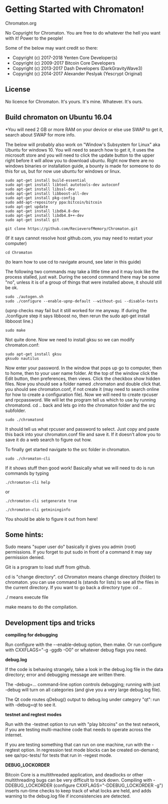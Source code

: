 Getting Started with Chromaton!
=====================================

Chromaton.org

No Copyright for Chromaton.  You are free to do whatever the hell you want with it!  Power to the people!

Some of the below may want credit so there:
* Copyright (c) 2017-2018 Yenten Core Developer(s)
* Copyright (c) 2009-2017 Bitcoin Core Developers
* Copyright (c) 2013-2017 Dash Developers (DarkGravityWave3)
* Copyright (c) 2014-2017 Alexander Peslyak (Yescrypt Original)

License
-------

No licence for Chromaton.  It's yours.  It's mine.  Whatever.  It's ours.

Build chromaton on Ubuntu 16.04
-------------------

*You will need 2 GB or more RAM on your device or else use SWAP to get it, search about SWAP for more info.

The below will probably also work on "Window's Subsystem for Linux" aka Ubuntu for windows 10.  You will need to search how to
get it, it uses the microsoft store and you will need to click the update button to the upper right before it will allow you to
download ubuntu.  Right now there are no windows binaries or installation guide, a bounty is made for someone to do this for us,
but for now use ubuntu for windows or linux.

    sudo apt-get install build-essential
    sudo apt-get install libtool autotools-dev autoconf
    sudo apt-get install libssl-dev
    sudo apt-get install libboost-all-dev
    sudo apt-get install pkg-config
    sudo add-apt-repository ppa:bitcoin/bitcoin
    sudo apt-get update
    sudo apt-get install libdb4.8-dev
    sudo apt-get install libdb4.8++-dev
    sudo apt-get install git
    
    git clone https://github.com/RecieverofMemory/Chromaton.git
    
  (If it says cannot resolve host github.com, you may need to restart your computer)
  
    cd Chromaton
    
  (to learn how to use cd to navigate around, see later in this guide)
  
  The following two commands may take a little time and it may look like the process stalled, just wait.  During the second command there may be some "no", unless it is of a group of things that were installed above, it should still be ok.
  
    sudo ./autogen.sh
    sudo ./configure --enable-upnp-default --without-gui --disable-tests
    
  (upnp checks may fail but it still worked for me anyway.  If during the ./configure step it says libboost no, then rerun the sudo apt-get install libboost line.)
    
    sudo make
    
  Not quite done.  Now we need to install gksu so we can modify chromaton.conf:
  
    sudo apt-get install gksu
    gksudo nautilus
    
  Now enter your password.  In the window that pops up go to computer, then to home, then to your user name folder.  At the top of the window click the Edit button, then preferences, then views.  Click the checkbox show hidden files.  Now you should see a folder named .chromaton and double click that.  you should see chromaton.conf, if not create it (may need to search online for how to create a configuration file).  Now we will need to create rpcuser and rpcpassword.  We will let the program tell us which to use by running chromatond.  cd .. back and lets go into the chromaton folder and the src subfolder.
  
    sudo ./chromatond
    
  It should tell us what rpcuser and password to select.  Just copy and paste this back into your chromaton.conf file and save it.  If it doesn't allow you to save it do a web search to figure out how.
    
  To finally get started navigate to the src folder in chromaton.
    
    sudo ./chromaton-cli
    
  If it shows stuff then good work!  Basically what we will need to do is run commands by typing
  
    ./chromaton-cli help
    
  or
  
    ./chromaton-cli setgenerate true
    
    ./chromaton-cli getmininginfo
    
  You should be able to figure it out from here!
  
  Some hints:
  ----------
    
  Sudo means "super user do" basically it gives you admin (root) permissions.  If you forget to put sudo in front of a command it may say permission denied.
  
  Git is a program to load stuff from github.
  
  cd is "change directory".  cd Chromaton means change directory (folder) to chromaton.  you can use command ls (stands for lists) to see all the files in the current directory.   If you want to go back a directory type: cd .. 
  
  ./ means execute file
  
  make means to do the compilation.
  









Development tips and tricks
---------------------------

**compiling for debugging**

Run configure with the --enable-debug option, then make. Or run configure with
CXXFLAGS="-g -ggdb -O0" or whatever debug flags you need.

**debug.log**

If the code is behaving strangely, take a look in the debug.log file in the data directory;
error and debugging message are written there.

The -debug=... command-line option controls debugging; running with just -debug will turn
on all categories (and give you a very large debug.log file).

The Qt code routes qDebug() output to debug.log under category "qt": run with -debug=qt
to see it.

**testnet and regtest modes**

Run with the -testnet option to run with "play bitcoins" on the test network, if you
are testing multi-machine code that needs to operate across the internet.

If you are testing something that can run on one machine, run with the -regtest option.
In regression test mode blocks can be created on-demand; see qa/rpc-tests/ for tests
that run in -regest mode.

**DEBUG_LOCKORDER**

Bitcoin Core is a multithreaded application, and deadlocks or other multithreading bugs
can be very difficult to track down. Compiling with -DDEBUG_LOCKORDER (configure
CXXFLAGS="-DDEBUG_LOCKORDER -g") inserts run-time checks to keep track of what locks
are held, and adds warning to the debug.log file if inconsistencies are detected.
